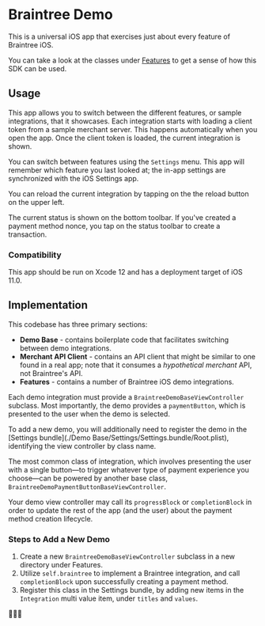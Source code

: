 # Braintree Demo

This is a universal iOS app that exercises just about every feature of Braintree iOS.

You can take a look at the classes under [Features](./Features) to get a sense of how this SDK can be used.

## Usage

This app allows you to switch between the different features, or sample integrations, that it showcases. Each integration starts with loading a client token from a sample merchant server. This happens automatically when you open the app. Once the client token is loaded, the current integration is shown.

You can switch between features using the `Settings` menu. This app will remember which feature you last looked at; the in-app settings are synchronized with the iOS Settings app.

You can reload the current integration by tapping on the the reload button on the upper left.

The current status is shown on the bottom toolbar. If you've created a payment method nonce, you tap on the status toolbar to create a transaction.

### Compatibility

This app should be run on Xcode 12 and has a deployment target of iOS 11.0.

## Implementation

This codebase has three primary sections:

* **Demo Base** - contains boilerplate code that facilitates switching between demo integrations.
* **Merchant API Client** - contains an API client that might be similar to one found in a real app; note that it consumes a _hypothetical merchant_ API, not Braintree's API.
* **Features** - contains a number of Braintree iOS demo integrations.

Each demo integration must provide a `BraintreeDemoBaseViewController` subclass. Most importantly, the demo provides a `paymentButton`, which is presented to the user when the demo is selected.

To add a new demo, you will additionally need to register the demo in the [Settings bundle](./Demo Base/Settings/Settings.bundle/Root.plist), identifying the view controller by class name.

The most common class of integration, which involves presenting the user with a single button—to trigger whatever type of payment experience you choose—can be powered by another base class, `BraintreeDemoPaymentButtonBaseViewController`.

Your demo view controller may call its `progressBlock` or `completionBlock` in order to update the rest of the app (and the user) about the payment method creation lifecycle.

### Steps to Add a New Demo

1. Create a new `BraintreeDemoBaseViewController` subclass in a new directory under Features.
2. Utilize `self.braintree` to implement a Braintree integration, and call `completionBlock` upon successfully creating a payment method.
3. Register this class in the Settings bundle, by adding new items in the `Integration` multi value item, under `titles` and `values`.

💸👍🏻
